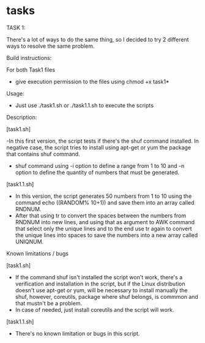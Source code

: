 # tasks

TASK 1:

There's a lot of ways to do the same thing, so I decided to try 2 different ways to resolve the same problem.

Build instructions:

For both Task1 files 
 
  - give execution permission to the files using chmod +x task1*

Usage:

  - Just use ./task1.sh or ./task1.1.sh to execute the scripts

Description:

[task1.sh]

  -In this first version, the script tests if there's the shuf command installed. In negative case, the script tries to install using apt-get or yum the package that contains shuf command.
  - shuf command using -i option to define a range from 1 to 10 and -n option to define the quantity of numbers that must be generated.

[task1.1.sh]

  - In this version, the script generates 50 numbers from 1 to 10 using the command echo $(($RANDOM% 10+1)) and save them into an array called RNDNUM.
  - After that using tr to convert the spaces between the numbers from RNDNUM into new lines, and using that as argument to AWK command that select only the unique lines and to the end use tr again to convert the unique lines into spaces to save the numbers into a new array called UNIQNUM.

Known limitations / bugs

  [task1.sh]
  
  - If the command shuf isn't installed the script won't work, there's a verification and installation in the script, but if the Linux distribution doesn't use apt-get or yum, will be necessary to install manually the shuf, however, coreutils, package where shuf belongs, is commmon and that mustn't be a problem.
  - In case of needed, just install coreutils and the script will work.

  [task1.1.sh]
  
  - There's no known limitation or bugs in this script.

